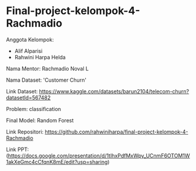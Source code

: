 # Final-project-kelompok-4-Rachmadio
Anggota Kelompok:
- Alif Alparisi 
- Rahwini Harpa Helda

Nama Mentor: Rachmadio Noval L

Nama Dataset: 'Customer Churn'

Link Dataset: https://www.kaggle.com/datasets/barun2104/telecom-churn?datasetId=567482

Problem: classification 

Final Model: Random Forest 

Link Repositori: https://github.com/rahwiniharpa/final-project-kelompok-4-Rachmadio

Link PPT: (https://docs.google.com/presentation/d/1tIhxPdfMxWpy_UCnmF6OTOM1W1akXeGmc4cCfqnK8mE/edit?usp=sharing)

